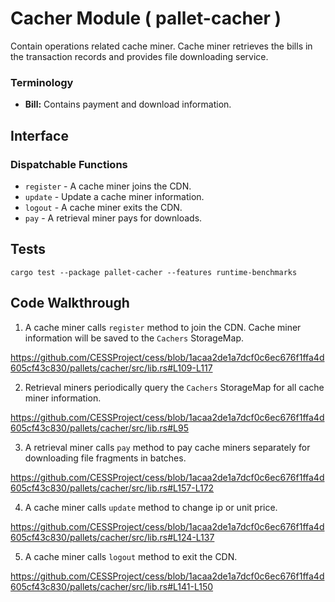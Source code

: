 # Cacher Module ( pallet-cacher )

Contain operations related cache miner. Cache miner retrieves the bills in the transaction records and provides file downloading service.

### Terminology

* **Bill:** Contains payment and download information.

## Interface

### Dispatchable Functions
* `register` - A cache miner joins the CDN.
* `update` - Update a cache miner information.
* `logout` - A cache miner exits the CDN.
* `pay` - A retrieval miner pays for downloads.

## Tests
```
cargo test --package pallet-cacher --features runtime-benchmarks
```

## Code Walkthrough
1. A cache miner calls `register` method to join the CDN. Cache miner information will be saved to the `Cachers` StorageMap.

https://github.com/CESSProject/cess/blob/1acaa2de1a7dcf0c6ec676f1ffa4d605cf43c830/pallets/cacher/src/lib.rs#L109-L117

2. Retrieval miners periodically query the `Cachers` StorageMap for all cache miner information.

https://github.com/CESSProject/cess/blob/1acaa2de1a7dcf0c6ec676f1ffa4d605cf43c830/pallets/cacher/src/lib.rs#L95

3. A retrieval miner calls `pay` method to pay cache miners separately for downloading file fragments in batches.

https://github.com/CESSProject/cess/blob/1acaa2de1a7dcf0c6ec676f1ffa4d605cf43c830/pallets/cacher/src/lib.rs#L157-L172

4. A cache miner calls `update` method to change ip or unit price.

https://github.com/CESSProject/cess/blob/1acaa2de1a7dcf0c6ec676f1ffa4d605cf43c830/pallets/cacher/src/lib.rs#L124-L137

5. A cache miner calls `logout` method to exit the CDN.

https://github.com/CESSProject/cess/blob/1acaa2de1a7dcf0c6ec676f1ffa4d605cf43c830/pallets/cacher/src/lib.rs#L141-L150
